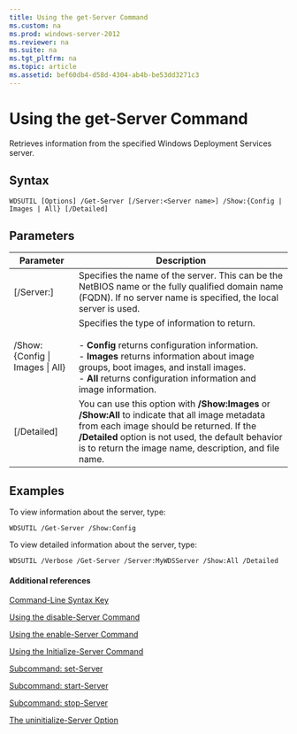 ```yaml
---
title: Using the get-Server Command
ms.custom: na
ms.prod: windows-server-2012
ms.reviewer: na
ms.suite: na
ms.tgt_pltfrm: na
ms.topic: article
ms.assetid: bef60db4-d58d-4304-ab4b-be53dd3271c3
---
```

# Using the get-Server Command
Retrieves information from the specified Windows Deployment Services server.

## Syntax

```
WDSUTIL [Options] /Get-Server [/Server:<Server name>] /Show:{Config | Images | All} [/Detailed]
```

## Parameters

|Parameter|Description|
|-------------|---------------|
|[/Server:<Server name>]|Specifies the name of the server. This can be the NetBIOS name or the fully qualified domain name (FQDN). If no server name is specified, the local server is used.|
|/Show:{Config &#124; Images &#124; All}|Specifies the type of information to return.<br /><br />-   **Config** returns configuration information.<br />-   **Images** returns information about image groups, boot images, and install images.<br />-   **All** returns configuration information and image information.|
|[/Detailed]|You can use this option with **/Show:Images** or **/Show:All** to indicate that all image metadata from each image should be returned. If the **/Detailed** option is not used, the default behavior is to return the image name, description, and file name.|

## <a name="BKMK_examples"></a>Examples
To view information about the server, type:

```
WDSUTIL /Get-Server /Show:Config
```

To view detailed information about the server, type:

```
WDSUTIL /Verbose /Get-Server /Server:MyWDSServer /Show:All /Detailed
```

#### Additional references
[Command-Line Syntax Key](../../Command-Line-Syntax-Key.md)

[Using the disable-Server Command](Using-the-disable-Server-Command.md)

[Using the enable-Server Command](../using-the-enable-command/Using-the-enable-Server-Command.md)

[Using the Initialize-Server Command](../Using-the-Initialize-Server-Command.md)

[Subcommand: set-Server](../the-set-command/Subcommand--set-Server.md)

[Subcommand: start-Server](../the-start-server-command/Subcommand--start-Server.md)

[Subcommand: stop-Server](../the-stop-server-command/Subcommand--stop-Server.md)

[The uninitialize-Server Option](../The-uninitialize-Server-Option.md)


